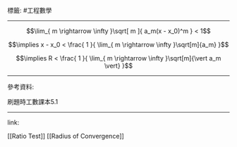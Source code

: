 標籤: #工程數學 

---

$$\lim_{ m \rightarrow \infty }\sqrt[ m ]{ a_m(x - x_0)^m } < 1$$

$$\implies x - x_0 < \frac{ 1 }{ \lim_{ m \rightarrow \infty }\sqrt[m]{a_m} }$$

$$\implies R < \frac{ 1 }{ \lim_{ m \rightarrow \infty }\sqrt[m]{\vert a_m \vert} }$$

---

參考資料:

刷題時工數課本5.1

---

link:

[[Ratio Test]]
[[Radius of Convergence]]